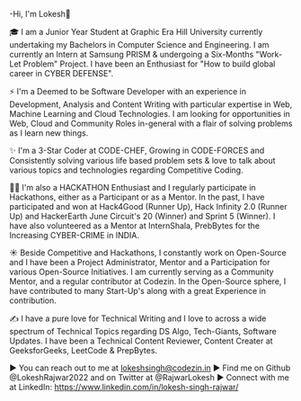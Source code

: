 -Hi, I'm Lokesh👋

🎓 I am a Junior Year Student at Graphic Era Hill University currently undertaking my Bachelors in Computer Science and Engineering. I am currently an Intern at Samsung PRISM & undergoing a Six-Months "Work-Let Problem" Project. I have been an Enthusiast for "How to build global career in CYBER DEFENSE".

⚡ I'm a Deemed to be Software Developer with an experience in Development, Analysis and Content Writing with particular expertise in Web, Machine Learning and Cloud Technologies. I am looking for opportunities in Web, Cloud and Community Roles in-general with a flair of solving problems as I learn new things.

✨ I'm a 3-Star Coder at CODE-CHEF, Growing in CODE-FORCES and Consistently solving various life based problem sets & love to talk about various topics and technologies regarding Competitive Coding.

👨‍💻 I'm also a HACKATHON Enthusiast and I regularly participate in Hackathons, either as a Participant or as a Mentor. In the past, I have participated and won at Hack4Good (Runner Up), Hack Infinity 2.0 (Runner Up) and HackerEarth June Circuit's 20 (Winner) and Sprint 5 (Winner). I have also volunteered as a Mentor at InternShala, PrebBytes for the Increasing CYBER-CRIME in INDIA.

☀️ Beside Competitive and Hackathons, I constantly work on Open-Source and I have been a Project Administrator, Mentor and a Participation for various Open-Source Initiatives. I am currently serving as a Community Mentor, and a regular contributor at Codezin. In the Open-Source sphere, I have contributed to many Start-Up's along with a great Experience in contribution.

✍️ I have a pure love for Technical Writing and I love to across a wide spectrum of Technical Topics regarding DS Algo, Tech-Giants, Software Updates. I have been a Technical Content Reviewer, Content Creater at GeeksforGeeks, LeetCode & PrepBytes.

▶️ You can reach out to me at lokeshsingh@codezin.in
▶️ Find me on Github @LokeshRajwar2022 and on Twitter at @RajwarLokesh
▶️ Connect with me at LinkedIn: https://www.linkedin.com/in/lokesh-singh-rajwar/

